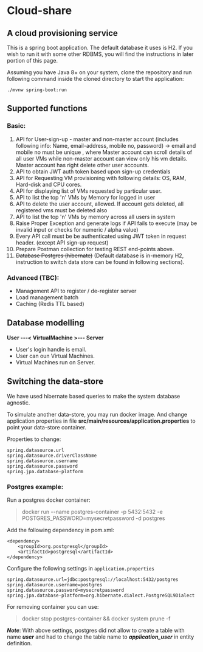 # Cloud-share
## A cloud provisioning service

This is a spring boot application. The default database it uses is H2.
If you wish to run it with some other RDBMS, you will find the instructions in later portion of this page.

Assuming you have Java 8+ on your system, clone the repository and run following command inside the cloned directory to start the application:

`./mvnw spring-boot:run`

## Supported functions

### Basic:

1. API for User-sign-up - master and non-master account (includes following info: Name, email-address, mobile no, password) -> email and mobile no must be unique , where Master account can scroll details of all user VMs while non-master account can view only his vm details. Master account has right delete other user accounts.
2. API to obtain JWT auth token based upon sign-up credentials
3. API for Requesting VM provisioning with following details: OS, RAM, Hard-disk and CPU cores.
4. API for displaying list of VMs requested by particular user.
5. API to list the top 'n' VMs by Memory for logged in user
6. API to delete the user account, allowed. If account gets deleted, all registered vms must be deleted also
7. API to list the top 'n' VMs by memory across all users in system
8. Raise Proper Exception and generate logs if API fails to execute (may be invalid input or checks for numeric / alpha value)
9. Every API call must be be authenticated using JWT token in request header. (except API sign-up request)
10. Prepare Postman collection for testing REST end-points above.
11. ~~Database Postgres (hibernate)~~ (Default database is in-memory H2, instruction to switch data store can be found in following sections).

### Advanced (TBC):

- Management API to register / de-register server
- Load management batch
- Caching (Redis TTL based)

## Database modelling

**User ---< VirtualMachine >--- Server**

- User's login handle is email.
- User can oun Virtual Machines.
- Virtual Machines run on Server.

## Switching the data-store

We have used hibernate based queries to make the system database agnostic.

To simulate another data-store, you may run docker image. And change application properties in file **src/main/resources/application.properties** to point your data-store container.

Properties to change:

```spring.datasource.url
spring.datasource.url
spring.datasource.driverClassName
spring.datasource.username
spring.datasource.password
spring.jpa.database-platform
```

### Postgres example:

Run a postgres docker container:
>docker run --name postgres-container -p 5432:5432 -e POSTGRES_PASSWORD=mysecretpassword -d postgres

Add the following dependency in pom.xml:
```$xslt
<dependency>
    <groupId>org.postgresql</groupId>
    <artifactId>postgresql</artifactId>
</dependency>
```

Configure the following settings in `application.properties`
```
spring.datasource.url=jdbc:postgresql://localhost:5432/postgres
spring.datasource.username=postgres
spring.datasource.password=mysecretpassword
spring.jpa.database-platform=org.hibernate.dialect.PostgreSQL9Dialect
```

For removing container you can use:
>docker stop postgres-container && docker system prune -f

***Note***: With above settings, postgres did not allow to create a table with name **_user_** and had to change the table name to _**application_user**_ in entity definition.